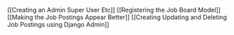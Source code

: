 [[Creating an Admin Super User Etc]]
[[Registering the Job Board Model]]
[[Making the Job Postings Appear Better]]
[[Creating Updating and Deleting Job Postings using Django Admin]]
